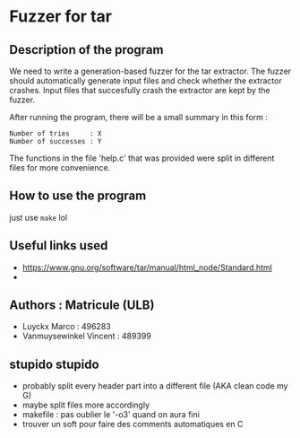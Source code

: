 # Fuzzer for tar

## Description of the program

We need to write a generation-based fuzzer for the tar extractor. The fuzzer should automatically generate input files and check whether the extractor crashes. Input files that succesfully crash the extractor are kept by the fuzzer.

After running the program, there will be a small summary in this form : 
```
Number of tries     : X
Number of successes : Y
```
The functions in the file 'help.c' that was provided were split in different files for more convenience.

## How to use the program

just use `make` lol

## Useful links used
- https://www.gnu.org/software/tar/manual/html_node/Standard.html
-

## Authors : Matricule (ULB)
- Luyckx Marco : 496283
- Vanmuysewinkel Vincent : 489399

## stupido stupido
- probably split every header part into a different file (AKA clean code my G)
- maybe split files more accordingly
- makefile : pas oublier le '-o3' quand on aura fini 
- trouver un soft pour faire des comments automatiques en C
